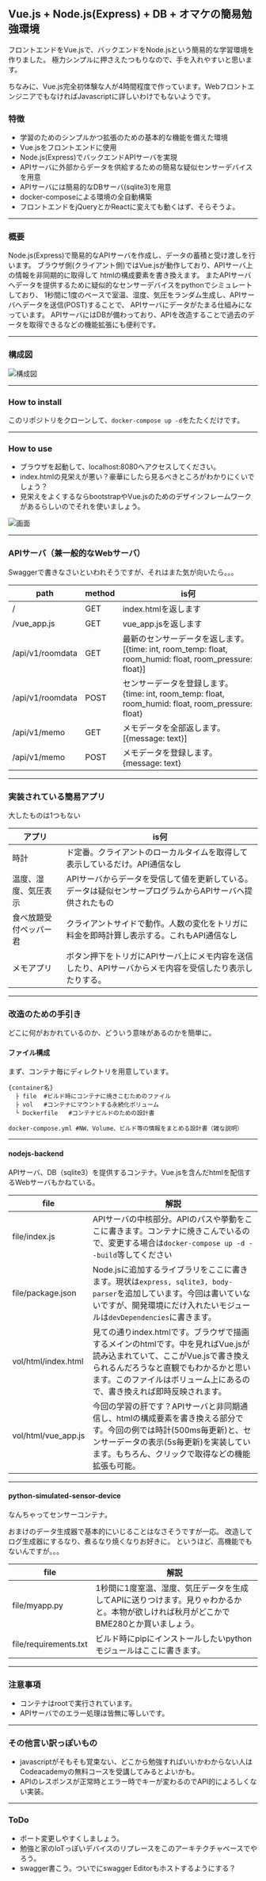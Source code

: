 ## Vue.js + Node.js(Express) + DB + オマケの簡易勉強環境

フロントエンドをVue.jsで、バックエンドをNode.jsという簡易的な学習環境を作りました。
極力シンプルに押さえたつもりなので、手を入れやすいと思います。

ちなみに、Vue.js完全初体験な人が4時間程度で作っています。WebフロントエンジニアでもなければJavascriptに詳しいわけでもないようです。

### 特徴

* 学習のためのシンプルかつ拡張のための基本的な機能を備えた環境
* Vue.jsをフロントエンドに使用
* Node.js(Express)でバックエンドAPIサーバを実現
* APIサーバに外部からデータを供給するための簡易な疑似センサーデバイスを用意
* APIサーバには簡易的なDBサーバ(sqlite3)を用意
* docker-composeによる環境の全自動構築
* フロントエンドをjQueryとかReactに変えても動くはず、そらそうよ。

---
### 概要

Node.js(Express)で簡易的なAPIサーバを作成し、データの蓄積と受け渡しを行います。
ブラウザ側(クライアント側)ではVue.jsが動作しており、APIサーバ上の情報を非同期的に取得して
htmlの構成要素を書き換えます。
またAPIサーバへデータを提供するために疑似的なセンサーデバイスをpythonでシミュレートしており、
1秒間に1度のペースで室温、湿度、気圧をランダム生成し、APIサーバへデータを送信(POST)することで、
APIサーバにデータがたまる仕組みになっています。
APIサーバにはDBが備わっており、APIを改造することで過去のデータを取得できるなどの機能拡張にも便利です。

---
### 構成図

![構成図](./doc/arch.svg?raw=true)

---
### How to install

このリポジトリをクローンして、`docker-compose up -d`をたたくだけです。

---
### How to use

* ブラウザを起動して、localhost:8080へアクセスしてください。
* index.htmlの見栄えが悪い？豪華にしたら見るべきところがわかりにくいでしょう？
* 見栄えをよくするならbootstrapやVue.jsのためのデザインフレームワークがあるらしいのでそれを使いましょう。

![画面](./doc/screen.png?raw=true)

---
### APIサーバ（兼一般的なWebサーバ）

Swaggerで書きなさいといわれそうですが、それはまた気が向いたら。。。

|path|method|is何|
|----|------|----|
| /                 | GET  | index.htmlを返します |
| /vue_app.js       | GET  | vue_app.jsを返します |
| /api/v1/roomdata  | GET  | 最新のセンサーデータを返します。[{time: int, room_temp: float, room_humid: float, room_pressure: float}] |
| /api/v1/roomdata  | POST | センサーデータを登録します。{time: int, room_temp: float, room_humid: float, room_pressure: float} |
| /api/v1/memo      | GET  | メモデータを全部返します。[{message: text}] |
| /api/v1/memo      | POST | メモデータを登録します。{message: text} |

---
### 実装されている簡易アプリ

大したものは1つもない

|アプリ|is何|
|------|----|
|時計 | ド定番。クライアントのローカルタイムを取得して表示しているだけ。API通信なし|
|温度、湿度、気圧表示 | APIサーバからデータを受信して値を更新している。データは疑似センサープログラムからAPIサーバへ提供されたもの|
|食べ放題受付ペッパー君 | クライアントサイドで動作。人数の変化をトリガに料金を即時計算し表示する。これもAPI通信なし|
|メモアプリ | ボタン押下をトリガにAPIサーバ上にメモ内容を送信したり、APIサーバからメモ内容を受信したり表示したりする。|
---
### 改造のための手引き

どこに何がおかれているのか、どういう意味があるのかを簡単に。

#### ファイル構成
まず、コンテナ毎にディレクトリを用意しています。
```
{container名}
  ├ file  #ビルド時にコンテナに焼きこむためのファイル
  ├ vol   #コンテナにマウントする永続化ボリューム
  └ Dockerfile   #コンテナビルドのための設計書

docker-compose.yml #NW、Volume、ビルド等の情報をまとめる設計書（雑な説明）
```
----

#### nodejs-backend

APIサーバ、DB（sqlite3）を提供するコンテナ。Vue.jsを含んだhtmlを配信するWebサーバもかねている。

| file | 解説 |
|------|------|
| file/index.js | APIサーバの中核部分。APIのパスや挙動をここに書きます。コンテナに焼きこんでいるので、変更する場合は`docker-compose up -d --build`等してください|
| file/package.json | Node.jsに追加するライブラリをここに書きます。現状は`express, sqlite3, body-parser`を追加しています。今回は書いていないですが、開発環境にだけ入れたいモジュールは`devDependencies`に書きます。|
| vol/html/index.html | 見ての通りindex.htmlです。ブラウザで描画するメインのhtmlです。中を見ればVue.jsが読み込まれていて、ここがVue.jsで書き換えられるんだろうなと直観でもわかるかと思います。このファイルはボリューム上にあるので、書き換えれば即時反映されます。 |
| vol/html/vue_app.js | 今回の学習の肝です？APIサーバと非同期通信し、htmlの構成要素を書き換える部分です。今回の例では時計(500ms毎更新)と、センサーデータの表示(5s毎更新)を実装しています。もちろん、クリックで取得などの機能拡張も可能。 |

---
#### python-simulated-sensor-device

なんちゃってセンサーコンテナ。

おまけのデータ生成器で基本的にいじることはなさそうですが一応。
改造してログ生成器にするなり、煮るなり焼くなりお好きに。
というほど、高機能でもないんですが。。。

| file | 解説 |
|------|------|
| file/myapp.py | 1秒間に1度室温、湿度、気圧データを生成してAPIに送りつけます。見りゃわかるかと。本物が欲しければ秋月がどこかでBME280とか買いましょう。 |
| file/requirements.txt | ビルド時にpipにインストールしたいpythonモジュールはここに書きます。 |

---
### 注意事項

* コンテナはrootで実行されています。
* APIサーバでのエラー処理は皆無に等しいです。

---

### その他言い訳っぽいもの

* javascriptがそもそも覚束ない、どこから勉強すればいいかわからない人はCodeacademyの無料コースを受講してみるとよいかも。
* APIのレスポンスが正常時とエラー時でキーが変わるのでAPI的によろしくない実装。

---
### ToDo

* ポート変更しやすくしましょう。
* 勉強と家のIoTっぽいデバイスのリプレースをこのアーキテクチャベースでやろう。
* swagger書こう。ついでにswagger Editorもホストするようにする？